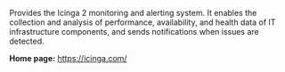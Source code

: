 Provides the Icinga 2 monitoring and alerting system.
It enables the collection and analysis of performance, availability,
and health data of IT infrastructure components, and sends notifications when issues are detected.

**Home page:** <https://icinga.com/>
